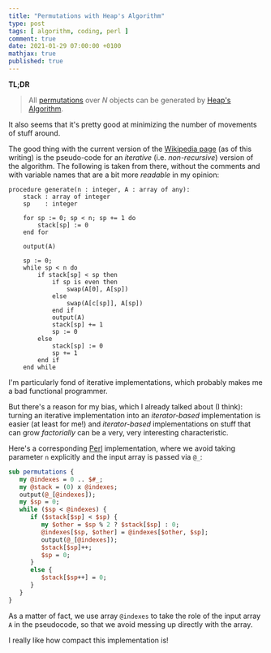 ```yaml
---
title: "Permutations with Heap's Algorithm"
type: post
tags: [ algorithm, coding, perl ]
comment: true
date: 2021-01-29 07:00:00 +0100
mathjax: true
published: true
---
```


**TL;DR**

> All [permutations][permutation] over $N$ objects can be generated by
> [Heap's Algorithm][].

It also seems that it's pretty good at minimizing the number of
movements of stuff around.

The good thing with the current version of the [Wikipedia page][Heap's
Algorithm] (as of this writing) is the pseudo-code for an *iterative*
(i.e. *non-recursive*) version of the algorithm. The following is taken
from there, without the comments and with variable names that are a bit
more *readable* in my opinion:

```
procedure generate(n : integer, A : array of any):
    stack : array of integer
    sp    : integer

    for sp := 0; sp < n; sp += 1 do
        stack[sp] := 0
    end for

    output(A)

    sp := 0;
    while sp < n do
        if stack[sp] < sp then
            if sp is even then
                swap(A[0], A[sp])
            else
                swap(A[c[sp]], A[sp])
            end if
            output(A)
            stack[sp] += 1
            sp := 0
        else
            stack[sp] := 0
            sp += 1
        end if
    end while
```

I'm particularly fond of iterative implementations, which probably makes
me a bad functional programmer.

But there's a reason for my bias, which I already talked about (I
think): turning an iterative implementation into an *iterator-based*
implementation is easier (at least for me!) and *iterator-based*
implementations on stuff that can grow *factorially* can be a very, very
interesting characteristic.

Here's a corresponding [Perl][] implementation, where we avoid taking
parameter `n` explicitly and the input array is passed via `@_`:

```perl
sub permutations {
   my @indexes = 0 .. $#_;
   my @stack = (0) x @indexes;
   output(@_[@indexes]);
   my $sp = 0;
   while ($sp < @indexes) {
      if ($stack[$sp] < $sp) {
         my $other = $sp % 2 ? $stack[$sp] : 0;
         @indexes[$sp, $other] = @indexes[$other, $sp];
         output(@_[@indexes]);
         $stack[$sp]++;
         $sp = 0;
      }
      else {
         $stack[$sp++] = 0;
      }
   }
}
```

As a matter of fact, we use array `@indexes` to take the role of the
input array `A` in the pseudocode, so that we avoid messing up directly
with the array.

I really like how compact this implementation is!

[permutation]: https://en.wikipedia.org/wiki/Permutation
[Heap's Algorithm]: https://en.wikipedia.org/wiki/Heap%27s_algorithm
[Perl]: https://www.perl.org/
